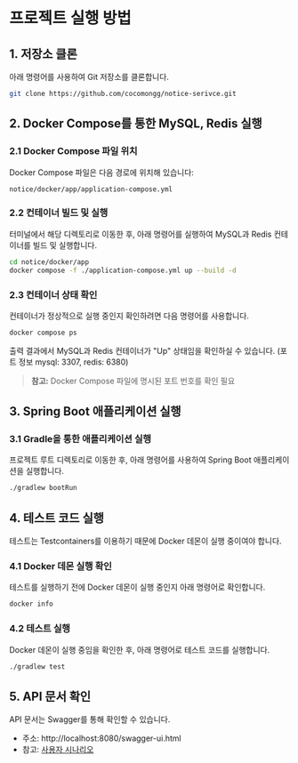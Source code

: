 # 프로젝트 실행 방법

## 1. 저장소 클론

아래 명령어를 사용하여 Git 저장소를 클론합니다.

```bash
git clone https://github.com/cocomongg/notice-serivce.git
```

## 2. Docker Compose를 통한 MySQL, Redis 실행

### 2.1 Docker Compose 파일 위치

Docker Compose 파일은 다음 경로에 위치해 있습니다:

```
notice/docker/app/application-compose.yml
```

### 2.2 컨테이너 빌드 및 실행

터미널에서 해당 디렉토리로 이동한 후, 아래 명령어를 실행하여 MySQL과 Redis 컨테이너를 빌드 및 실행합니다.

```bash
cd notice/docker/app
docker compose -f ./application-compose.yml up --build -d
```

### 2.3 컨테이너 상태 확인

컨테이너가 정상적으로 실행 중인지 확인하려면 다음 명령어를 사용합니다.

```bash
docker compose ps
```

출력 결과에서 MySQL과 Redis 컨테이너가 "Up" 상태임을 확인하실 수 있습니다. (포트 정보 mysql: 3307, redis: 6380)

> **참고:** Docker Compose 파일에 명시된 포트 번호를 확인 필요

## 3. Spring Boot 애플리케이션 실행

### 3.1 Gradle을 통한 애플리케이션 실행

프로젝트 루트 디렉토리로 이동한 후, 아래 명령어를 사용하여 Spring Boot 애플리케이션을 실행합니다.

```bash
./gradlew bootRun
```

## 4. 테스트 코드 실행

테스트는 Testcontainers를 이용하기 때문에 Docker 데몬이 실행 중이여야 합니다.

### 4.1 Docker 데몬 실행 확인

테스트를 실행하기 전에 Docker 데몬이 실행 중인지 아래 명령어로 확인합니다.

```bash
docker info
```

### 4.2 테스트 실행

Docker 데몬이 실행 중임을 확인한 후, 아래 명령어로 테스트 코드를 실행합니다.

```bash
./gradlew test
```

## 5. API 문서 확인

API 문서는 Swagger를 통해 확인할 수 있습니다.
- 주소: http://localhost:8080/swagger-ui.html
- 참고: [사용자 시나리오](user-scenario.md)